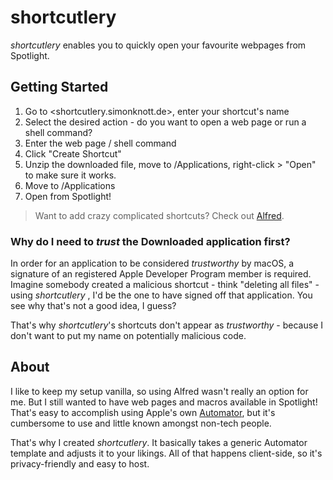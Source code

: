 # shortcutlery

*shortcutlery* enables you to quickly open your favourite webpages from Spotlight.

## Getting Started

1.  Go to <shortcutlery.simonknott.de>, enter your shortcut's name
2.  Select the desired action - do you want to open a web page or run a shell command?
3.  Enter the web page / shell command
4.  Click "Create Shortcut"
5.  Unzip the downloaded file, move to /Applications, right-click > "Open" to make sure it works.
6.  Move to /Applications
7.  Open from Spotlight!

> Want to add crazy complicated shortcuts? Check out [Alfred](https://www.alfredapp.com).

### Why do I need to *trust* the Downloaded application first?

In order for an application to be considered *trustworthy* by macOS, a signature of an registered Apple Developer Program member is required.
Imagine somebody created a malicious shortcut - think "deleting all files" - using *shortcutlery* , I'd be the one to have signed off that application.
You see why that's not a good idea, I guess?

That's why *shortcutlery*'s shortcuts don't appear as *trustworthy* - because I don't want to put my name on potentially malicious code.

## About

I like to keep my setup vanilla, so using Alfred wasn't really an option for me.
But I still wanted to have web pages and macros available in Spotlight!
That's easy to accomplish using Apple's own [Automator](https://support.apple.com/guide/automator/welcome/mac), but it's cumbersome to use and little known amongst non-tech people.

That's why I created *shortcutlery*.
It basically takes a generic Automator  template and adjusts it to your likings.
All of that happens client-side, so it's privacy-friendly and easy to host.